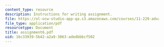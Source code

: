 ```yaml
---
content_type: resource
description: Instructions for writing assignment.
file: https://ol-ocw-studio-app-qa.s3.amazonaws.com/courses/11-229-advanced-writing-seminar-spring-2004/16c339395b42a2a93063adedbbbcf502_assignment6.pdf
file_type: application/pdf
resourcetype: Document
title: assignment6.pdf
uid: 16c33939-5b42-a2a9-3063-adedbbbcf502
---
```

